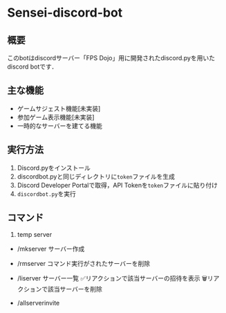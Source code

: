 # Sensei-discord-bot

## 概要

このbotはdiscordサーバー「FPS Dojo」用に開発されたdiscord.pyを用いたdiscord botです．

## 主な機能

- ゲームサジェスト機能[未実装]
- 参加ゲーム表示機能[未実装]
- 一時的なサーバーを建てる機能

## 実行方法

1. Discord.pyをインストール
2. discordbot.pyと同じディレクトリに`token`ファイルを生成
3. Discord Developer Portalで取得，API Tokenを`token`ファイルに貼り付け
4. `discordbot.py`を実行

## コマンド

1. temp server
  - /mkserver
    サーバー作成
  - /rmserver
    コマンド実行がされたサーバーを削除
  - /liserver
    サーバー一覧
    ✅リアクションで該当サーバーの招待を表示
    🗑️リアクションで該当サーバーを削除

  - /allserverinvite